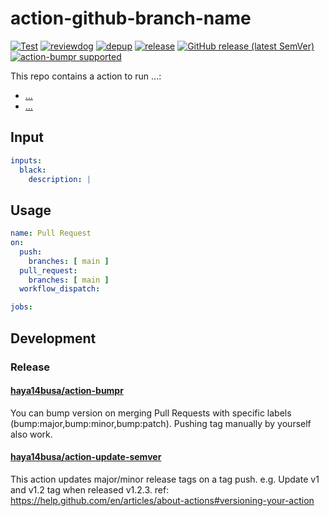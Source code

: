 # action-github-branch-name
[![Test](https://github.com/microsoft/action-python/workflows/Test/badge.svg)](https://github.com/microsoft/action-python/actions?query=workflow%3ATest)
[![reviewdog](https://github.com/microsoft/action-python/workflows/reviewdog/badge.svg)](https://github.com/microsoft/action-python/actions?query=workflow%3Areviewdog)
[![depup](https://github.com/microsoft/action-python/workflows/depup/badge.svg)](https://github.com/microsoft/action-python/actions?query=workflow%3Adepup)
[![release](https://github.com/microsoft/action-python/workflows/release/badge.svg)](https://github.com/microsoft/action-python/actions?query=workflow%3Arelease)
[![GitHub release (latest SemVer)](https://img.shields.io/github/v/release/microsoft/action-python?logo=github&sort=semver)](https://github.com/microsoft/action-python/releases)
[![action-bumpr supported](https://img.shields.io/badge/bumpr-supported-ff69b4?logo=github&link=https://github.com/haya14busa/action-bumpr)](https://github.com/haya14busa/action-bumpr)

This repo contains a action to run ...:
- [...](...)
- [...](...)

## Input

```yaml
inputs:
  black:
    description: |
```

## Usage

```yaml
name: Pull Request
on:
  push:
    branches: [ main ]
  pull_request:
    branches: [ main ]
  workflow_dispatch:

jobs:
```

## Development

### Release

#### [haya14busa/action-bumpr](https://github.com/haya14busa/action-bumpr)
You can bump version on merging Pull Requests with specific labels (bump:major,bump:minor,bump:patch).
Pushing tag manually by yourself also work.

#### [haya14busa/action-update-semver](https://github.com/haya14busa/action-update-semver)

This action updates major/minor release tags on a tag push. e.g. Update v1 and v1.2 tag when released v1.2.3.
ref: https://help.github.com/en/articles/about-actions#versioning-your-action
